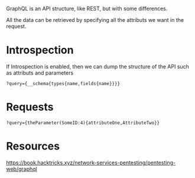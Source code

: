 
GraphQL is an API structure, like REST, but with some differences.

All the data can be retrieved by specifying all the attributs we want in the request.


# Introspection

If Introspection is enabled, then we can dump the structure of the API such as attributs and parameters

```
?query={__schema{types{name,fields{name}}}}
```


# Requests

```URL
?query={theParameter(SomeID:4){attributeOne,AttributeTwo}}
```


# Resources

https://book.hacktricks.xyz/network-services-pentesting/pentesting-web/graphql